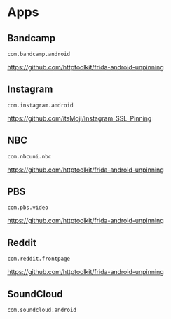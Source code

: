 # Apps

## Bandcamp

~~~
com.bandcamp.android
~~~

https://github.com/httptoolkit/frida-android-unpinning

## Instagram

~~~
com.instagram.android
~~~

<https://github.com/itsMoji/Instagram_SSL_Pinning>

## NBC

~~~
com.nbcuni.nbc
~~~

https://github.com/httptoolkit/frida-android-unpinning

## PBS

~~~
com.pbs.video
~~~

https://github.com/httptoolkit/frida-android-unpinning

## Reddit

~~~
com.reddit.frontpage
~~~

https://github.com/httptoolkit/frida-android-unpinning

## SoundCloud

~~~
com.soundcloud.android
~~~
